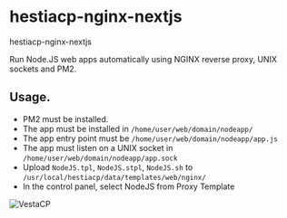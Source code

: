 # hestiacp-nginx-nextjs
hestiacp-nginx-nextjs

Run Node.JS web apps automatically using NGINX reverse proxy, UNIX sockets and PM2.

## Usage.

- PM2 must be installed.
- The app must be installed in `/home/user/web/domain/nodeapp/`
- The app entry point must be `/home/user/web/domain/nodeapp/app.js`
- The app must listen on a UNIX socket in `/home/user/web/domain/nodeapp/app.sock`
- Upload `NodeJS.tpl`, `NodeJS.stpl`, `NodeJS.sh` to `/usr/local/hestiacp/data/templates/web/nginx/`
- In the control panel, select NodeJS from Proxy Template

![VestaCP](https://logico.com.ar/img/2019/04/21/vestacp_proxy_setup.png)
